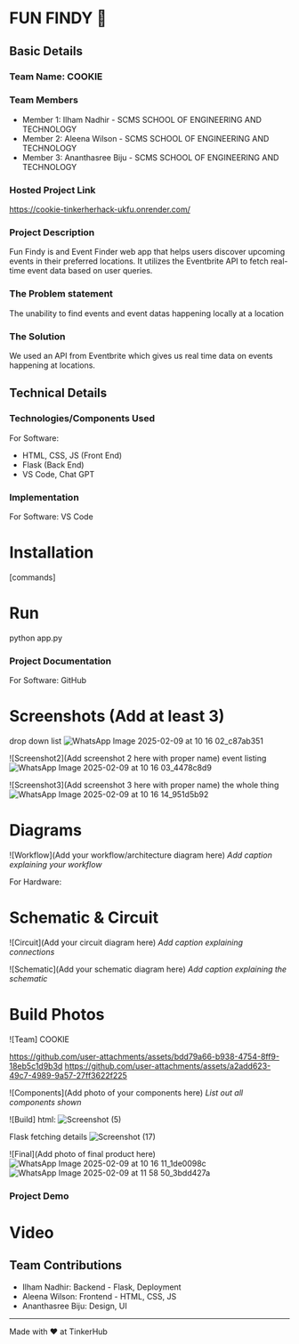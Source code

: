 
# FUN FINDY 🎯


## Basic Details
### Team Name: COOKIE


### Team Members
- Member 1: Ilham Nadhir - SCMS SCHOOL OF ENGINEERING AND TECHNOLOGY 
- Member 2: Aleena Wilson -  SCMS SCHOOL OF ENGINEERING AND TECHNOLOGY 
- Member 3: Ananthasree Biju -  SCMS SCHOOL OF ENGINEERING AND TECHNOLOGY 

### Hosted Project Link
https://cookie-tinkerherhack-ukfu.onrender.com/ 

### Project Description
Fun Findy is and Event Finder web app that helps users discover upcoming events in their preferred locations.
It utilizes the Eventbrite API to fetch real-time event data based on user queries.

### The Problem statement
The unability to find events and event datas happening locally at a location

### The Solution
We used an API from Eventbrite which gives us real time data on events happening at locations.

## Technical Details
### Technologies/Components Used
For Software:
- HTML, CSS, JS (Front End)
- Flask (Back End)
- VS Code, Chat GPT

### Implementation
For Software: VS Code

# Installation
[commands]

# Run
python app.py

### Project Documentation
For Software: GitHub

# Screenshots (Add at least 3)
drop down list
![WhatsApp Image 2025-02-09 at 10 16 02_c87ab351](https://github.com/user-attachments/assets/2481ad2e-52cb-4cdd-b606-d141c9262c3b)


![Screenshot2](Add screenshot 2 here with proper name)
event listing
![WhatsApp Image 2025-02-09 at 10 16 03_4478c8d9](https://github.com/user-attachments/assets/36e345fc-9d0d-4543-bcef-6a191105babf)


![Screenshot3](Add screenshot 3 here with proper name)
the whole thing
![WhatsApp Image 2025-02-09 at 10 16 14_951d5b92](https://github.com/user-attachments/assets/8918eb5d-679a-405d-882b-f97d81714a53)


# Diagrams
![Workflow](Add your workflow/architecture diagram here)
*Add caption explaining your workflow*

For Hardware:

# Schematic & Circuit
![Circuit](Add your circuit diagram here)
*Add caption explaining connections*

![Schematic](Add your schematic diagram here)
*Add caption explaining the schematic*

# Build Photos
![Team] COOKIE


https://github.com/user-attachments/assets/bdd79a66-b938-4754-8ff9-18eb5c1d9b3d
https://github.com/user-attachments/assets/a2add623-49c7-4989-9a57-27ff3622f225


![Components](Add photo of your components here)
*List out all components shown*

![Build]
html:
![Screenshot (5)](https://github.com/user-attachments/assets/deb67e20-467c-48a6-9a50-27e8d25822b8)



Flask fetching details
![Screenshot (17)](https://github.com/user-attachments/assets/862867ea-630d-4daf-b9be-d8b1756e272b)

![Final](Add photo of final product here)
![WhatsApp Image 2025-02-09 at 10 16 11_1de0098c](https://github.com/user-attachments/assets/1a67cb25-7386-46f7-baf2-c99b069d70e7)
![WhatsApp Image 2025-02-09 at 11 58 50_3bdd427a](https://github.com/user-attachments/assets/8c3d5681-acae-4895-9203-a6c7b81a2a34)


### Project Demo
# Video




## Team Contributions
- Ilham Nadhir: Backend - Flask, Deployment
- Aleena Wilson: Frontend - HTML, CSS, JS
- Ananthasree Biju: Design, UI

---
Made with ❤️ at TinkerHub
